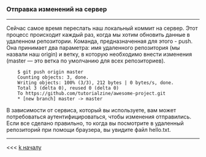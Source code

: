 ### Отправка изменений на сервер
---
Сейчас самое время переслать наш локальный коммит на сервер. Этот процесс происходит каждый раз, когда мы хотим обновить данные в удаленном репозитории.
Команда, предназначенная для этого - push. Она принимает два параметра: имя удаленного репозитория (мы назвали наш origin) и ветку, в которую необходимо внести изменения (master — это ветка по умолчанию для всех репозиториев).


        $ git push origin master
        Counting objects: 3, done.
        Writing objects: 100% (3/3), 212 bytes | 0 bytes/s, done.
        Total 3 (delta 0), reused 0 (delta 0)
        To https://github.com/tutorialzine/awesome-project.git
        * [new branch] master -> master

В зависимости от сервиса, который вы используете, вам может потребоваться аутентифицироваться, чтобы изменения отправились. Если все сделано правильно, то когда вы посмотрите в удаленный репозиторий при помощи браузера, вы увидите файл hello.txt.


---
<<< [k началу](./readme.md) 
